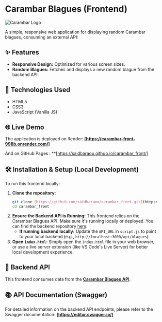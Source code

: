 # Carambar Blagues (Frontend)

![Carambar Logo](https://upload.wikimedia.org/wikipedia/fr/thumb/f/fa/Carambar_logo.svg/langfr-1920px-Carambar_logo.svg.png)

A simple, responsive web application for displaying random Carambar blagues, consuming an external API:


## ✨ Features

* **Responsive Design:** Optimized for various screen sizes.
* **Random Blagues:** Fetches and displays a new random blague from the backend API.

## 🚀 Technologies Used

* HTML5
* CSS3
* JavaScript (Vanilla JS)

## 🌐 Live Demo

The application is deployed on Render:
**[https://carambar-front-998b.onrender.com/]**

And on GitHub Pages :
**[https://saidbaraou.github.io/carambar_front/]

## 🛠️ Installation & Setup (Local Development)

To run this frontend locally:

1.  **Clone the repository:**
    ```bash
    git clone [https://github.com/saidbaraou/carambar_front.git](https://github.com/saidbaraou/carambar_front.git)
    cd carambar_front
    ```
2.  **Ensure the Backend API is Running:**
    This frontend relies on the Carambar Blagues API. Make sure it's running locally or deployed. You can find the backend repository [here](https://github.com/saidbaraou/carambar_api).
    * **If running backend locally:** Update the `API_URL` in `script.js` to point to your local backend (e.g., `http://localhost:3000/api/blagues`).
3.  **Open `index.html`:**
    Simply open the `index.html` file in your web browser, or use a live server extension (like VS Code's Live Server) for better local development experience.

## 🔗 Backend API

This frontend consumes data from the **[Carambar Blagues API](https://github.com/saidbaraou/carambar_api)**.

## 📚 API Documentation (Swagger)

For detailed information on the backend API endpoints, please refer to the Swagger documentation:
**[https://editor.swagger.io/]**

